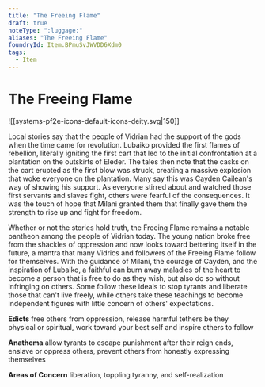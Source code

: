 ```yaml
---
title: "The Freeing Flame"
draft: true
noteType: ":luggage:"
aliases: "The Freeing Flame"
foundryId: Item.BPmuSvJWVDD6Xdm0
tags:
  - Item
---
```


# The Freeing Flame
![[systems-pf2e-icons-default-icons-deity.svg|150]]

Local stories say that the people of Vidrian had the support of the gods when the time came for revolution. Lubaiko provided the first flames of rebellion, literally igniting the first cart that led to the initial confrontation at a plantation on the outskirts of Eleder. The tales then note that the casks on the cart erupted as the first blow was struck, creating a massive explosion that woke everyone on the plantation. Many say this was Cayden Cailean's way of showing his support. As everyone stirred about and watched those first servants and slaves fight, others were fearful of the consequences. It was the touch of hope that Milani granted them that finally gave them the strength to rise up and fight for freedom.

Whether or not the stories hold truth, the Freeing Flame remains a notable pantheon among the people of Vidrian today. The young nation broke free from the shackles of oppression and now looks toward bettering itself in the future, a mantra that many Vidrics and followers of the Freeing Flame follow for themselves. With the guidance of Milani, the courage of Cayden, and the inspiration of Lubaiko, a faithful can burn away maladies of the heart to become a person that is free to do as they wish, but also do so without infringing on others. Some follow these ideals to stop tyrants and liberate those that can't live freely, while others take these teachings to become independent figures with little concern of others' expectations.

**Edicts** free others from oppression, release harmful tethers be they physical or spiritual, work toward your best self and inspire others to follow

**Anathema** allow tyrants to escape punishment after their reign ends, enslave or oppress others, prevent others from honestly expressing themselves

**Areas of Concern** liberation, toppling tyranny, and self-realization
